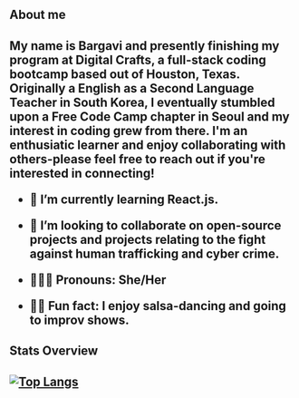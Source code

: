   
<h2>About me<h2>
 <p>  My name is Bargavi and presently finishing my program at Digital Crafts, a full-stack coding bootcamp based out of Houston, Texas. Originally a English as a Second Language Teacher in South Korea, I eventually stumbled upon a Free Code Camp chapter in Seoul and my interest in coding grew from there. I'm an enthusiatic learner and enjoy collaborating with others-please feel free to reach out if you're interested in connecting!

- 🌱 I’m currently learning React.js. 

- 👯 I’m looking to collaborate on open-source projects and projects relating to the fight against human trafficking and cyber crime.

-  🙋🏽‍♀️ Pronouns: She/Her

- 💃🏽 Fun fact: I enjoy salsa-dancing and going to improv shows. 
</p>


<h2>Stats Overview<h2>
  
  
[![Top Langs](https://github-readme-stats.vercel.app/api/top-langs/?username=bargavi-dev)](https://github.com/bargavi-dev/github-readme-stats)

